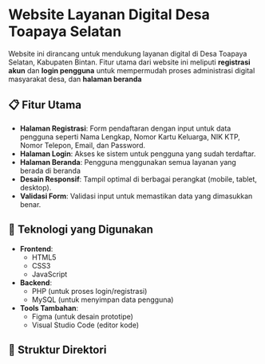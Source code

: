 # Website Layanan Digital Desa Toapaya Selatan

Website ini dirancang untuk mendukung layanan digital di Desa Toapaya Selatan, Kabupaten Bintan. Fitur utama dari website ini meliputi **registrasi akun** dan **login pengguna** untuk mempermudah proses administrasi digital masyarakat desa, dan **halaman beranda**

## 📋 Fitur Utama
- **Halaman Registrasi**: Form pendaftaran dengan input untuk data pengguna seperti Nama Lengkap, Nomor Kartu Keluarga, NIK KTP, Nomor Telepon, Email, dan Password.
- **Halaman Login**: Akses ke sistem untuk pengguna yang sudah terdaftar.
- **Halaman Beranda**: Pengguna menggunakan semua layanan yang berada di beranda
- **Desain Responsif**: Tampil optimal di berbagai perangkat (mobile, tablet, desktop).
- **Validasi Form**: Validasi input untuk memastikan data yang dimasukkan benar.

## 🚀 Teknologi yang Digunakan
- **Frontend**: 
  - HTML5
  - CSS3
  - JavaScript
- **Backend**: 
  - PHP (untuk proses login/registrasi)
  - MySQL (untuk menyimpan data pengguna)
- **Tools Tambahan**:
  - Figma (untuk desain prototipe)
  - Visual Studio Code (editor kode)

## 📂 Struktur Direktori
